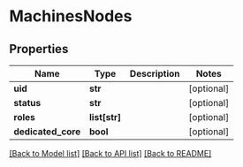 # MachinesNodes

## Properties
Name | Type | Description | Notes
------------ | ------------- | ------------- | -------------
**uid** | **str** |  | [optional] 
**status** | **str** |  | [optional] 
**roles** | **list[str]** |  | [optional] 
**dedicated_core** | **bool** |  | [optional] 

[[Back to Model list]](../README.md#documentation-for-models) [[Back to API list]](../README.md#documentation-for-api-endpoints) [[Back to README]](../README.md)

